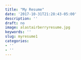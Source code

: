 ```yaml
---
title: "My Resume"
date: '2017-10-31T21:28:43-05:00'
description: ''
draft: no
image: alastairberryresume.jpg
keywords: ''
slug: myresume1
categories:
- ''
- ''
---
```


